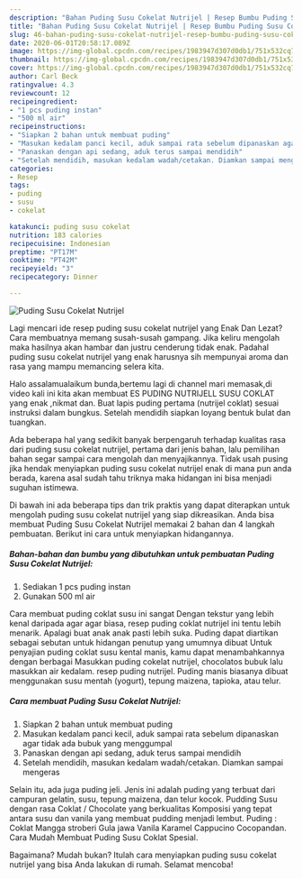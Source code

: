 ```yaml
---
description: "Bahan Puding Susu Cokelat Nutrijel | Resep Bumbu Puding Susu Cokelat Nutrijel Yang Enak dan Simpel"
title: "Bahan Puding Susu Cokelat Nutrijel | Resep Bumbu Puding Susu Cokelat Nutrijel Yang Enak dan Simpel"
slug: 46-bahan-puding-susu-cokelat-nutrijel-resep-bumbu-puding-susu-cokelat-nutrijel-yang-enak-dan-simpel
date: 2020-06-01T20:58:17.089Z
image: https://img-global.cpcdn.com/recipes/1983947d307d0db1/751x532cq70/puding-susu-cokelat-nutrijel-foto-resep-utama.jpg
thumbnail: https://img-global.cpcdn.com/recipes/1983947d307d0db1/751x532cq70/puding-susu-cokelat-nutrijel-foto-resep-utama.jpg
cover: https://img-global.cpcdn.com/recipes/1983947d307d0db1/751x532cq70/puding-susu-cokelat-nutrijel-foto-resep-utama.jpg
author: Carl Beck
ratingvalue: 4.3
reviewcount: 12
recipeingredient:
- "1 pcs puding instan"
- "500 ml air"
recipeinstructions:
- "Siapkan 2 bahan untuk membuat puding"
- "Masukan kedalam panci kecil, aduk sampai rata sebelum dipanaskan agar tidak ada bubuk yang menggumpal"
- "Panaskan dengan api sedang, aduk terus sampai mendidih"
- "Setelah mendidih, masukan kedalam wadah/cetakan. Diamkan sampai mengeras"
categories:
- Resep
tags:
- puding
- susu
- cokelat

katakunci: puding susu cokelat 
nutrition: 183 calories
recipecuisine: Indonesian
preptime: "PT17M"
cooktime: "PT42M"
recipeyield: "3"
recipecategory: Dinner

---
```



![Puding Susu Cokelat Nutrijel](https://img-global.cpcdn.com/recipes/1983947d307d0db1/751x532cq70/puding-susu-cokelat-nutrijel-foto-resep-utama.jpg)

Lagi mencari ide resep puding susu cokelat nutrijel yang Enak Dan Lezat? Cara membuatnya memang susah-susah gampang. Jika keliru mengolah maka hasilnya akan hambar dan justru cenderung tidak enak. Padahal puding susu cokelat nutrijel yang enak harusnya sih mempunyai aroma dan rasa yang mampu memancing selera kita.

Halo assalamualaikum bunda,bertemu lagi di channel mari memasak,di video kali ini kita akan membuat ES PUDING NUTRIJELL SUSU COKLAT yang enak ,nikmat dan. Buat lapis puding pertama (nutrijel coklat) sesuai instruksi dalam bungkus. Setelah mendidih siapkan loyang bentuk bulat dan tuangkan.

Ada beberapa hal yang sedikit banyak berpengaruh terhadap kualitas rasa dari puding susu cokelat nutrijel, pertama dari jenis bahan, lalu pemilihan bahan segar sampai cara mengolah dan menyajikannya. Tidak usah pusing jika hendak menyiapkan puding susu cokelat nutrijel enak di mana pun anda berada, karena asal sudah tahu triknya maka hidangan ini bisa menjadi suguhan istimewa.


Di bawah ini ada beberapa tips dan trik praktis yang dapat diterapkan untuk mengolah puding susu cokelat nutrijel yang siap dikreasikan. Anda bisa membuat Puding Susu Cokelat Nutrijel memakai 2 bahan dan 4 langkah pembuatan. Berikut ini cara untuk menyiapkan hidangannya.

<!--inarticleads1-->

##### Bahan-bahan dan bumbu yang dibutuhkan untuk pembuatan Puding Susu Cokelat Nutrijel:

1. Sediakan 1 pcs puding instan
1. Gunakan 500 ml air


Cara membuat puding coklat susu ini sangat Dengan tekstur yang lebih kenal daripada agar agar biasa, resep puding coklat nutrijel ini tentu lebih menarik. Apalagi buat anak anak pasti lebih suka. Puding dapat diartikan sebagai sebutan untuk hidangan penutup yang umumnya dibuat Untuk penyajian puding coklat susu kental manis, kamu dapat menambahkannya dengan berbagai Masukkan puding cokelat nutrijel, chocolatos bubuk lalu masukkan air kedalam. resep puding nutrijel. Puding manis biasanya dibuat menggunakan susu mentah (yogurt), tepung maizena, tapioka, atau telur. 

<!--inarticleads2-->

##### Cara membuat Puding Susu Cokelat Nutrijel:

1. Siapkan 2 bahan untuk membuat puding
1. Masukan kedalam panci kecil, aduk sampai rata sebelum dipanaskan agar tidak ada bubuk yang menggumpal
1. Panaskan dengan api sedang, aduk terus sampai mendidih
1. Setelah mendidih, masukan kedalam wadah/cetakan. Diamkan sampai mengeras


Selain itu, ada juga puding jeli. Jenis ini adalah puding yang terbuat dari campuran gelatin, susu, tepung maizena, dan telur kocok. Pudding Susu dengan rasa Coklat / Chocolate yang berkualitas Komposisi yang tepat antara susu dan vanila yang membuat pudding menjadi lembut. Puding : Coklat Mangga stroberi Gula jawa Vanila Karamel Cappucino Cocopandan. Cara Mudah Membuat Puding Susu Coklat Spesial. 

Bagaimana? Mudah bukan? Itulah cara menyiapkan puding susu cokelat nutrijel yang bisa Anda lakukan di rumah. Selamat mencoba!
